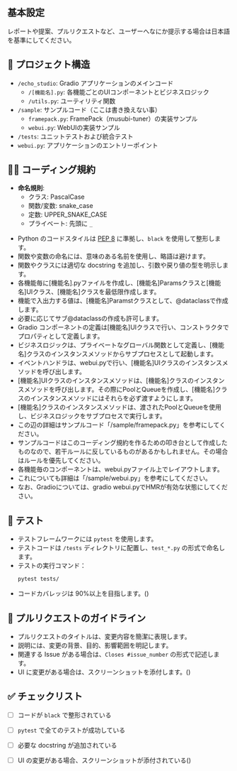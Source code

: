 ## 基本設定
レポートや提案、プルリクエストなど、ユーザーへなにか提示する場合は日本語を基準にしてください。

## 📁 プロジェクト構造

* `/echo_studio`: Gradio アプリケーションのメインコード
  * `/[機能名].py`: 各機能ごとのUIコンポーネントとビジネスロジック
  * `/utils.py`: ユーティリティ関数
* `/sample`: サンプルコード（ここは書き換えない事）
  * `framepack.py`: FramePack（musubi-tuner）の実装サンプル
  * `webui.py`: WebUIの実装サンプル
* `/tests`: ユニットテストおよび統合テスト
* `webui.py`: アプリケーションのエントリーポイント

## 🧑‍💻 コーディング規約
- **命名規則**:
  - クラス: PascalCase
  - 関数/変数: snake_case
  - 定数: UPPER_SNAKE_CASE
  - プライベート: 先頭に `_`

* Python のコードスタイルは [PEP 8](https://pep8.org/) に準拠し、`black` を使用して整形します。
* 関数や変数の命名には、意味のある名前を使用し、略語は避けます。
* 関数やクラスには適切な docstring を追加し、引数や戻り値の型を明示します。
* 各機能毎に[機能名].pyファイルを作成し、[機能名]Paramsクラスと[機能名]UIクラス、[機能名]クラスを最低限作成します。
* 機能で入出力する値は、[機能名]Paramstクラスとして、@dataclassで作成します。
* 必要に応じてサブ@dataclassの作成も許可します。
* Gradio コンポーネントの定義は[機能名]UIクラスで行い、コンストラクタでプロパティとして定義します。
* ビジネスロジックは、プライベートなグローバル関数として定義し、[機能名]クラスのインスタンスメソッドからサブプロセスとして起動します。
* イベントハンドラは、webui.pyで行い、[機能名]UIクラスのインスタンスメソッドを呼び出します。
* [機能名]UIクラスのインスタンスメソッドは、[機能名]クラスのインスタンスメソッドを呼び出します。その際にPoolとQueueを作成し、[機能名]クラスのインスタンスメソッドにはそれらを必ず渡すようにします。
* [機能名]クラスのインスタンスメソッドは、渡されたPoolとQueueを使用し、ビジネスロジックをサブプロセスで実行します。
* この辺の詳細はサンプルコード「/sample/framepack.py」を参考にしてください。
* サンプルコードはこのコーディング規約を作るための叩き台として作成したものなので、若干ルールに反しているものがあるかもしれません。その場合はルールを優先してください。
* 各機能毎のコンポーネントは、webui.pyファイル上でレイアウトします。
* これについても詳細は「/sample/webui.py」を参考にしてください。
* なお、Gradioについては、gradio webui.pyでHMRが有効な状態にしてください。

## 🧪 テスト

* テストフレームワークには `pytest` を使用します。
* テストコードは `/tests` ディレクトリに配置し、`test_*.py` の形式で命名します。
* テストの実行コマンド：
  ```bash
  pytest tests/
  ```
* コードカバレッジは 90%以上を目指します。()

## 🔧 プルリクエストのガイドライン

* プルリクエストのタイトルは、変更内容を簡潔に表現します。
* 説明には、変更の背景、目的、影響範囲を明記します。
* 関連する Issue がある場合は、`Closes #issue_number` の形式で記述します。
* UI に変更がある場合は、スクリーンショットを添付します。()

## ✅ チェックリスト

* [ ] コードが `black` で整形されている
* [ ] `pytest` で全てのテストが成功している
* [ ] 必要な docstring が追加されている
* [ ] UI の変更がある場合、スクリーンショットが添付されている()


